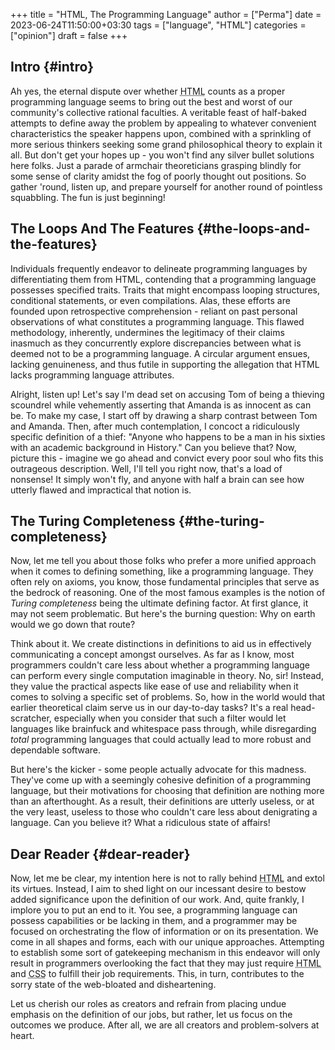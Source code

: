 +++
title = "HTML, The Programming Language"
author = ["Perma"]
date = 2023-06-24T11:50:00+03:30
tags = ["language", "HTML"]
categories = ["opinion"]
draft = false
+++

## Intro {#intro}

Ah yes, the eternal dispute over whether  <abbr title="Hyper-Text Markup Language">HTML</abbr> counts as a proper programming language seems to bring out the best and worst of our community's collective rational faculties. A veritable feast of half-baked attempts to define away the problem by appealing to whatever convenient characteristics the speaker happens upon, combined with a sprinkling of more serious thinkers seeking some grand philosophical theory to explain it all. But don't get your hopes up - you won't find any silver bullet solutions here folks. Just a parade of armchair theoreticians grasping blindly for some sense of clarity amidst the fog of poorly thought out positions. So gather 'round, listen up, and prepare yourself for another round of pointless squabbling. The fun is just beginning!


## The Loops And The Features {#the-loops-and-the-features}

Individuals frequently endeavor to delineate programming languages by differentiating them from <span class="language">HTML</span>, contending that a programming language possesses specified traits. Traits that might encompass looping structures, conditional statements, or even compilations. Alas, these efforts are founded upon retrospective comprehension - reliant on past personal observations of what constitutes a programming language. This flawed methodology, inherently, undermines the legitimacy of their claims inasmuch as they concurrently explore discrepancies between what is deemed not to be a programming language. A circular argument ensues, lacking genuineness, and thus futile in supporting the allegation that <span class="language">HTML</span> lacks programming language attributes.

Alright, listen up! Let's say I'm dead set on accusing Tom of being a thieving scoundrel while vehemently asserting that Amanda is as innocent as can be. To make my case, I start off by drawing a sharp contrast between Tom and Amanda. Then, after much contemplation, I concoct a ridiculously specific definition of a thief: "Anyone who happens to be a man in his sixties with an academic background in History." Can you believe that? Now, picture this - imagine we go ahead and convict every poor soul who fits this outrageous description. Well, I'll tell you right now, that's a load of nonsense! It simply won't fly, and anyone with half a brain can see how utterly flawed and impractical that notion is.


## The Turing Completeness {#the-turing-completeness}

Now, let me tell you about those folks who prefer a more unified approach when it comes to defining something, like a programming language. They often rely on axioms, you know, those fundamental principles that serve as the bedrock of reasoning. One of the most famous examples is the notion of _Turing completeness_ being the ultimate defining factor. At first glance, it may not seem problematic. But here's the burning question: Why on earth would we go down that route?

Think about it. We create distinctions in definitions to aid us in effectively communicating a concept amongst ourselves. As far as I know, most programmers couldn't care less about whether a programming language can perform every single computation imaginable in theory. No, sir! Instead, they value the practical aspects like ease of use and reliability when it comes to solving a specific set of problems. So, how in the world would that earlier theoretical claim serve us in our day-to-day tasks? It's a real head-scratcher, especially when you consider that such a filter would let languages like brainfuck and whitespace pass through, while disregarding _total_ programming languages that could actually lead to more robust and dependable software.

But here's the kicker - some people actually advocate for this madness. They've come up with a seemingly cohesive definition of a programming language, but their motivations for choosing that definition are nothing more than an afterthought. As a result, their definitions are utterly useless, or at the very least, useless to those who couldn't care less about denigrating a language. Can you believe it? What a ridiculous state of affairs!


## Dear Reader {#dear-reader}

Now, let me be clear, my intention here is not to rally behind <abbr title="Hyper-Text Markup Language">HTML</abbr> and extol its virtues. Instead, I aim to shed light on our incessant desire to bestow added significance upon the definition of our work. And, quite frankly, I implore you to put an end to it. You see, a programming language can possess capabilities or be lacking in them, and a programmer may be focused on orchestrating the flow of information or on its presentation. We come in all shapes and forms, each with our unique approaches. Attempting to establish some sort of gatekeeping mechanism in this endeavor will only result in programmers overlooking the fact that they may just require <abbr title="Hyper-Text Markup Language">HTML</abbr> and <abbr title="Casscading Style Sheet">CSS</abbr> to fulfill their job requirements. This, in turn, contributes to the sorry state of the web-bloated and disheartening.

Let us cherish our roles as creators and refrain from placing undue emphasis on the definition of our jobs, but rather, let us focus on the outcomes we produce. After all, we are all creators and problem-solvers at heart.

